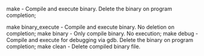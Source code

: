 make - Compile and execute binary. Delete the binary on program completion;

make binary_execute - Compile and execute binary. No deletion on completion;
make binary - Only compile binary. No execution;
make debug - Compile and execute for debugging via gdb. Delete the binary on program completion;
make clean - Delete compiled binary file.

